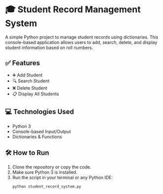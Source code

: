 # 🎓 Student Record Management System

A simple Python project to manage student records using dictionaries. This console-based application allows users to add, search, delete, and display student information based on roll numbers.

## ✅ Features

- ➕ Add Student  
- 🔍 Search Student  
- ❌ Delete Student  
- 📋 Display All Students

## 💻 Technologies Used

- Python 3
- Console-based Input/Output
- Dictionaries & Functions

## 🛠️ How to Run

1. Clone the repository or copy the code.
2. Make sure Python 3 is installed.
3. Run the script in your terminal or any Python IDE:
   ```bash
   python student_record_system.py


